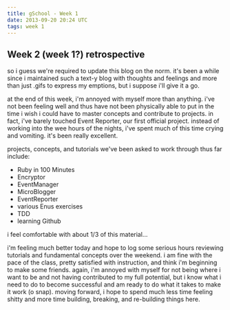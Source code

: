 ```yaml
---
title: gSchool - Week 1
date: 2013-09-20 20:24 UTC
tags: week 1
---
```


<h2>Week 2 (week 1?) retrospective</h2>

<p>so i guess we're required to update this blog on the norm.  it's been a while since i maintained such a text-y blog with thoughts and feelings and more than just .gifs to express my emptions, but i suppose i'll give it a go.</p>


<p>at the end of this week, i'm annoyed with myself more than anything. i've not been feeling well and thus have not been physically able to put in the time i wish i could have to master concepts and contribute to projects.  in fact, i've barely touched Event Reporter, our first official project.  instead of working into the wee hours of the nights, i've spent much of this time crying and vomiting.  it's been really excellent.</p>

<p>projects, concepts, and tutorials we've been asked to work through thus far include:
  <ul>
    <li>Ruby in 100 Minutes</li>
    <li>Encryptor</li>
    <li>EventManager</li>
    <li>MicroBlogger</li>
    <li>EventReporter</li>
    <li>various Enus exercises</li>
    <li>TDD</li>
    <li>learning Github</li>
  </ul>
  </p>

  <p>i feel comfortable with about 1/3 of this material...</p>

  <p>i'm feeling much better today and hope to log some serious hours reviewing tutorials and fundamental concepts over the weekend.  i am fine with the pace of the class, pretty satisfied with instruction, and think i'm beginning to make some friends.  again, i'm annoyed with myself for not being where i want to be and not having contributed to my full potential, but i know what i need to do to become successful and am ready to do what it takes to make it work (o snap).  moving forward, i hope to spend much less time feeling shitty and more time building, breaking, and re-building things here.</p>


